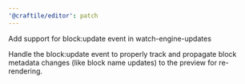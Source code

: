 ```yaml
---
'@craftile/editor': patch
---
```


Add support for block:update event in watch-engine-updates

Handle the block:update event to properly track and propagate block metadata changes (like block name updates) to the preview for re-rendering.
